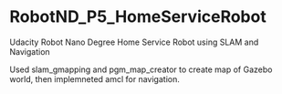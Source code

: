 # RobotND_P5_HomeServiceRobot
Udacity Robot Nano Degree Home Service Robot using SLAM and Navigation

Used slam_gmapping and pgm_map_creator to create map of Gazebo world, then implemneted amcl for navigation.
